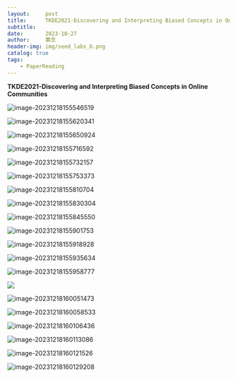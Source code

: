 ```yaml
---
layout:     post   				    
title:      TKDE2021-Discovering and Interpreting Biased Concepts in Online Communities				
subtitle:   
date:       2023-10-27 				
author:     慕念 						
header-img: img/seed_labs_b.png	
catalog: true 						
tags:								
    - PaperReading
---
```


**TKDE2021-Discovering and Interpreting Biased Concepts in Online Communities**

![image-20231218155546519](https://munian-1308672375.cos.ap-shanghai.myqcloud.com/images/202312181555009.png)

![image-20231218155620341](https://munian-1308672375.cos.ap-shanghai.myqcloud.com/images/202312181556571.png)

![image-20231218155650924](https://munian-1308672375.cos.ap-shanghai.myqcloud.com/images/202312181556037.png)

![image-20231218155716592](https://munian-1308672375.cos.ap-shanghai.myqcloud.com/images/202312181557703.png)

![image-20231218155732157](https://munian-1308672375.cos.ap-shanghai.myqcloud.com/images/202312181557371.png)

![image-20231218155753373](https://munian-1308672375.cos.ap-shanghai.myqcloud.com/images/202312181557592.png)

![image-20231218155810704](https://munian-1308672375.cos.ap-shanghai.myqcloud.com/images/202312181558939.png)

![image-20231218155830304](https://munian-1308672375.cos.ap-shanghai.myqcloud.com/images/202312181558490.png)

![image-20231218155845550](https://munian-1308672375.cos.ap-shanghai.myqcloud.com/images/202312181558755.png)

![image-20231218155901753](https://munian-1308672375.cos.ap-shanghai.myqcloud.com/images/202312181559981.png)

![image-20231218155918928](https://munian-1308672375.cos.ap-shanghai.myqcloud.com/images/202312181559222.png)

![image-20231218155935634](https://munian-1308672375.cos.ap-shanghai.myqcloud.com/images/202312181559875.png)

![image-20231218155958777](https://munian-1308672375.cos.ap-shanghai.myqcloud.com/images/202312181559160.png)

![](https://munian-1308672375.cos.ap-shanghai.myqcloud.com/images/202312181600445.png)

![image-20231218160051473](https://munian-1308672375.cos.ap-shanghai.myqcloud.com/images/202312181600615.png)

![image-20231218160058533](https://munian-1308672375.cos.ap-shanghai.myqcloud.com/images/202312181600648.png)

![image-20231218160106436](https://munian-1308672375.cos.ap-shanghai.myqcloud.com/images/202312181601577.png)

![image-20231218160113086](https://munian-1308672375.cos.ap-shanghai.myqcloud.com/images/202312181601287.png)

![image-20231218160121526](https://munian-1308672375.cos.ap-shanghai.myqcloud.com/images/202312181601599.png)

![image-20231218160129208](https://munian-1308672375.cos.ap-shanghai.myqcloud.com/images/202312181601314.png)